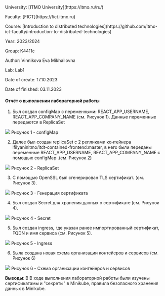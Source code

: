 <p> University: [ITMO University](https://itmo.ru/ru/)
<p> Faculty: [FICT](https://fict.itmo.ru)
<p> Course: [Introduction to distributed technologies](https://github.com/itmo-ict-faculty/introduction-to-distributed-technologies) <p>
<p> Year: 2023/2024
<p> Group: K4411c
<p> Author: Vinnikova Eva Mikhailovna
<p> Lab: Lab1
<p> Date of create: 17.10.2023
<p> Date of finished: 03.11.2023

<h4>Отчёт о выполнении лабораторной работы</h4>

1.  Был создан configMap с переменными: REACT_APP_USERNAME, REACT_APP_COMPANY_NAME (см. Рисунок 1). Данные переменные передаются в ReplicaSet
<image src="https://github.com/evashka28/2023_2024-introduction_to_distributed_technologies-k4111c-vinnikova_e_m/blob/main/lab3/img/1.png">
Рисунок 1 - configMap

2.  Далее был создан replicaSet с 2 репликами контейнера ifilyaninitmo/itdt-contained-frontend:master, в него были переданы переменные REACT_APP_USERNAME, REACT_APP_COMPANY_NAME с помощью configMap .(см. Рисунок 2)
<image src="https://github.com/evashka28/2023_2024-introduction_to_distributed_technologies-k4111c-vinnikova_e_m/blob/main/lab3/img/2.png">
Рисунок 2 - ReplicaSet

3. С помощью OpenSSL был сгенерирован TLS сертификат. (см. Рисунок 3).
<image src="https://github.com/evashka28/2023_2024-introduction_to_distributed_technologies-k4111c-vinnikova_e_m/blob/main/lab3/img/3.png">
Рисунок 3 - Генерация сертификата

4. Был создан Secret для хранения данных о сертификате (см. Рисунок 4).
<image src="https://github.com/evashka28/2023_2024-introduction_to_distributed_technologies-k4111c-vinnikova_e_m/blob/main/lab3/img/4.png">
Рисунок 4 - Secret

5. Был создан ingress, где указан ранее импортированный сертификат, FQDN  и имя сервиса (см. Рисунок 5).
<image src="https://github.com/evashka28/2023_2024-introduction_to_distributed_technologies-k4111c-vinnikova_e_m/blob/main/lab3/img/5.png">
Рисунок 5 - Ingress

6. Была создана новая схема организации контейеров и сервисов (см. Рисунок 6)
<image src="https://github.com/evashka28/2023_2024-introduction_to_distributed_technologies-k4111c-vinnikova_e_m/blob/main/lab3/img/6.png">
Рисунок 6 - Схема организации контейеров и сервисов



**Выводы**: В В ходе выполнения лабораторной работы были изучены сертификатамы и "секреты" в Minikube, правила безопасного хранения данных в Minikube.
